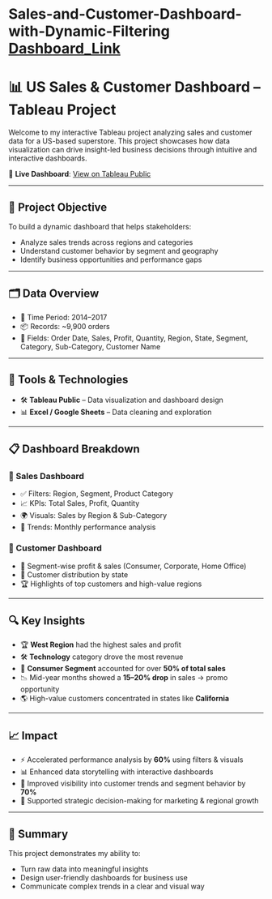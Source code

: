 # Sales-and-Customer-Dashboard-with-Dynamic-Filtering [Dashboard_Link](https://public.tableau.com/views/SalesDashboardUS_17455359910900/SalesDashboard?:language=en-GB&:sid=&:redirect=auth&:display_count=n&:origin=viz_share_link)
# 📊 US Sales & Customer Dashboard – Tableau Project

Welcome to my interactive Tableau project analyzing sales and customer data for a US-based superstore. This project showcases how data visualization can drive insight-led business decisions through intuitive and interactive dashboards.

🔗 **Live Dashboard**: [View on Tableau Public](https://public.tableau.com/app/profile/dibyani.sahu7767/viz/SalesDashboardUS_17455359910900/SalesDashboard)

---

## 🎯 Project Objective

To build a dynamic dashboard that helps stakeholders:
- Analyze sales trends across regions and categories
- Understand customer behavior by segment and geography
- Identify business opportunities and performance gaps

---

## 🗂️ Data Overview

- 📅 Time Period: 2014–2017  
- 📦 Records: ~9,900 orders  
- 🧾 Fields: Order Date, Sales, Profit, Quantity, Region, State, Segment, Category, Sub-Category, Customer Name

---

## 🧰 Tools & Technologies

- 🛠️ **Tableau Public** – Data visualization and dashboard design  
- 📊 **Excel / Google Sheets** – Data cleaning and exploration

---

## 📋 Dashboard Breakdown

### 🔹 Sales Dashboard
- ✅ Filters: Region, Segment, Product Category  
- 📈 KPIs: Total Sales, Profit, Quantity  
- 🌍 Visuals: Sales by Region & Sub-Category  
- 📆 Trends: Monthly performance analysis

### 🔹 Customer Dashboard
- 👥 Segment-wise profit & sales (Consumer, Corporate, Home Office)  
- 📍 Customer distribution by state  
- 🏆 Highlights of top customers and high-value regions

---

## 🔍 Key Insights

- 🏆 **West Region** had the highest sales and profit  
- 🛠️ **Technology** category drove the most revenue  
- 👥 **Consumer Segment** accounted for over **50% of total sales**  
- 📉 Mid-year months showed a **15–20% drop** in sales → promo opportunity  
- 🌎 High-value customers concentrated in states like **California**

---

## 📈 Impact

- ⚡ Accelerated performance analysis by **60%** using filters & visuals  
- 📊 Enhanced data storytelling with interactive dashboards  
- 🎯 Improved visibility into customer trends and segment behavior by **70%**  
- 🧠 Supported strategic decision-making for marketing & regional growth

---

## 🧾 Summary

This project demonstrates my ability to:
- Turn raw data into meaningful insights  
- Design user-friendly dashboards for business use  
- Communicate complex trends in a clear and visual way





